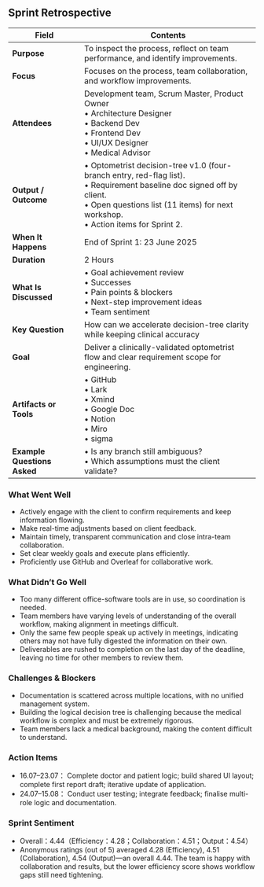 ## Sprint Retrospective

| Field | Contents |
| ----- | -------- |
| **Purpose** | To inspect the process, reflect on team performance, and identify improvements. |
| **Focus** | Focuses on the process, team collaboration, and workflow improvements. |
| **Attendees** | Development team, Scrum Master, Product Owner<br>• Architecture Designer<br>• Backend Dev<br>• Frontend Dev<br>• UI/UX Designer<br>• Medical Advisor |
| **Output / Outcome** | • Optometrist decision-tree v1.0 (four-branch entry, red-flag list).<br>• Requirement baseline doc signed off by client.<br>• Open questions list (11 items) for next workshop.<br>• Action items for Sprint 2. |
| **When It Happens** | End of Sprint 1: 23 June 2025 |
| **Duration** | 2 Hours |
| **What Is Discussed** | • Goal achievement review<br>• Successes<br>• Pain points & blockers<br>• Next-step improvement ideas<br>• Team sentiment |
| **Key Question** | How can we accelerate decision-tree clarity while keeping clinical accuracy |
| **Goal** | Deliver a clinically-validated optometrist flow and clear requirement scope for engineering. |
| **Artifacts or Tools** | • GitHub<br>• Lark<br>• Xmind<br>• Google Doc<br>• Notion<br>• Miro<br>• sigma |
| **Example Questions Asked** | • Is any branch still ambiguous?<br>• Which assumptions must the client validate? |



### What Went Well
- Actively engage with the client to confirm requirements and keep information flowing.
- Make real-time adjustments based on client feedback.
- Maintain timely, transparent communication and close intra-team collaboration.
- Set clear weekly goals and execute plans efficiently.
- Proficiently use GitHub and Overleaf for collaborative work.

### What Didn’t Go Well
- Too many different office-software tools are in use, so coordination is needed.
- Team members have varying levels of understanding of the overall workflow, making alignment in meetings difficult.
- Only the same few people speak up actively in meetings, indicating others may not have fully digested the information on their own.
- Deliverables are rushed to completion on the last day of the deadline, leaving no time for other members to review them.

### Challenges & Blockers
- Documentation is scattered across multiple locations, with no unified management system.
- Building the logical decision tree is challenging because the medical workflow is complex and must be extremely rigorous.
- Team members lack a medical background, making the content difficult to understand.

### Action Items
- 16.07–23.07： Complete doctor and patient logic; build shared UI layout; complete first report draft; iterative update of application.  
- 24.07–15.08： Conduct user testing; integrate feedback; finalise multi-role logic and documentation.

### Sprint Sentiment
- Overall：4.44（Efficiency：4.28；Collaboration：4.51；Output：4.54）  
- Anonymous ratings (out of 5) averaged 4.28 (Efficiency), 4.51 (Collaboration), 4.54 (Output)—an overall 4.44. The team is happy with collaboration and results, but the lower efficiency score shows workflow gaps still need tightening.
